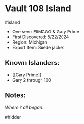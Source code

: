 # Vault 108 Island
#island
- Overseer: EliMCGG & Gary Prime
- First Discovered: 5/22/2024
- Region: Michigan
- Export Item: Suede jacket

## Known Islanders:
- [[Gary Prime]]
- Gary 2 through 100

## Notes: 
*Where it all began.* 







#hidden